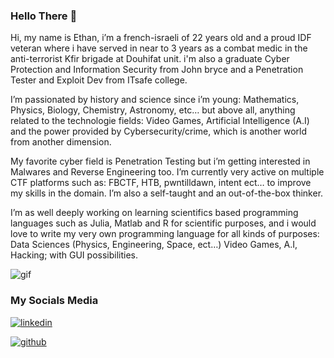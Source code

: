 ### Hello There 👋

Hi, my name is Ethan, i’m a french-israeli of 22 years old and a proud IDF veteran where i have served in near to 3 years as a combat medic in the anti-terrorist Kfir brigade at Douhifat unit.
i'm also a graduate Cyber Protection and Information Security from John bryce and a Penetration Tester and Exploit Dev from ITsafe college.

I’m passionated by history and science since i’m young: Mathematics, Physics, Biology, Chemistry, Astronomy, etc… but above all, anything related to the technologie fields: Video Games, Artificial Intelligence (A.I) and the power provided by Cybersecurity/crime, which is another world from another dimension.

My favorite cyber field is Penetration Testing but i’m getting interested in Malwares and Reverse Engineering too.
I’m currently very active on multiple CTF platforms such as: FBCTF, HTB, pwntilldawn, intent ect… to improve my skills in the domain.
I’m also a self-taught and an out-of-the-box thinker.

I’m as well deeply working on learning scientifics based programming languages such as Julia, Matlab and R for scientific purposes, and i would love to write my very own programming language for all kinds of purposes: Data Sciences (Physics, Engineering, Space, ect…) Video Games, A.I, Hacking; with GUI possibilities.


![gif](https://camo.githubusercontent.com/d87412330e179c453793251de9ef574f11d2c570510e949304f1a767ad891b6c/68747470733a2f2f6d656469612e67697068792e636f6d2f6d656469612f336f456a4857706956494f475854356c396d2f67697068792e676966)



### My Socials Media

[![linkedin](https://icons.iconarchive.com/icons/danleech/simple/48/linkedin-icon.png)](https://www.linkedin.com/in/ethan-benhamou/)

[![github](https://icons.iconarchive.com/icons/danleech/simple/48/github-icon.png)](https://github.com/gh0st-anonymous/)
